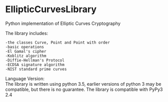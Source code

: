 # EllipticCurvesLibrary
Python implementation of Elliptic Curves Cryptography

The library includes:

    -the classes Curve, Point and Point with order
    -basic operations
    -El Gamal's cipher
    -Koblitz algorithm
    -Diffie-Hellman's Protocol 
    -ECDSA signature algorithm
    -NIST standard prime curves
    
Language Version:  
The library is written using python 3.5, earlier versions of python 3 may be compatible, but there is no guarantee.
The library is compatible with PyPy3 2.4



